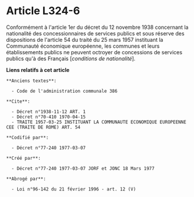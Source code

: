 # Article L324-6

Conformément à l'article 1er du décret du 12 novembre 1938 concernant la nationalité des concessionnaires de services publics
et sous réserve des dispositions de l'article 54 du traité du 25 mars 1957 instituant la Communauté économique européenne,
les communes et leurs établissements publics ne peuvent octroyer de concessions de services publics qu'à des Français
[*conditions de nationalité*].

**Liens relatifs à cet article**

	**Anciens textes**:

	  - Code de l'administration communale 386

	**Cite**:

	  - Décret n°1938-11-12 ART. 1
	  - Décret n°70-410 1970-04-15
	  - TRAITE 1957-03-25 INSTITUANT LA COMMUNAUTE ECONOMIQUE EUROPEENNE CEE (TRAITE DE ROME) ART. 54

	**Codifié par**:

	  - Décret n°77-240 1977-03-07

	**Créé par**:

	  - Décret n°77-240 1977-03-07 JORF et JONC 18 Mars 1977

	**Abrogé par**:

	  - Loi n°96-142 du 21 février 1996 - art. 12 (V)
